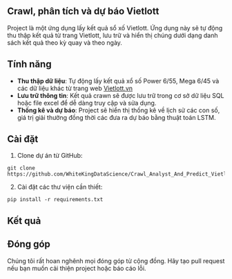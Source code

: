 ## Crawl, phân tích và dự báo Vietlott


Project là một ứng dụng lấy kết quả sổ xố Vietlott. Ứng dụng này sẽ tự động thu thập kết quả từ trang Vietlott, lưu trữ và hiển thị chúng dưới dạng danh sách kết quả theo kỳ quay và theo ngày.

## Tính năng
- **Thu thập dữ liệu**: Tự động lấy kết quả xổ số Power 6/55, Mega 6/45 và các dữ liệu khác từ trang web [Vietlott.vn](https://https://vietlott.vn/)
- **Lưu trữ thông tin**: Kết quả crawn sẽ được lưu trữ trong cơ sở dữ liệu SQL hoặc file excel để dễ dàng truy cập và sửa dụng.
- **Thống kê và dự báo**: Project sẽ hiển thị thống kê về lịch sử các con số, giá trị giải thưởng đồng thời các đưa ra dự báo bằng thuật toán LSTM.

## Cài đặt

1. Clone dự án từ GitHub:
```
git clone https://github.com/WhiteKingDataScience/Crawl_Analyst_And_Predict_Vietlott.git
```

2. Cài đặt các thư viện cần thiết:
```
pip install -r requirements.txt
```
## Kết quả



## Đóng góp
Chúng tôi rất hoan nghênh mọi đóng góp từ cộng đồng. Hãy tạo pull request nếu bạn muốn cải thiện project hoặc báo cáo lỗi.

